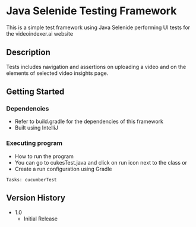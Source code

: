 # Java Selenide Testing Framework

This is a simple test framework using Java Selenide performing UI tests for the videoindexer.ai website

## Description

Tests includes navigation and assertions on uploading a video and on the elements of selected video insights page.

## Getting Started

### Dependencies

* Refer to build.gradle for the dependencies of this framework
* Built using IntelliJ

### Executing program

* How to run the program
* You can go to cukesTest.java and click on run icon next to the class or
* Create a run configuration using Gradle
```
Tasks: cucumberTest
```

## Version History

* 1.0
    * Initial Release


